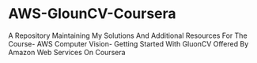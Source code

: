 # AWS-GlounCV-Coursera
A Repository Maintaining My Solutions And Additional Resources For The Course- AWS Computer Vision- Getting Started With GluonCV Offered By Amazon Web Services On Coursera
